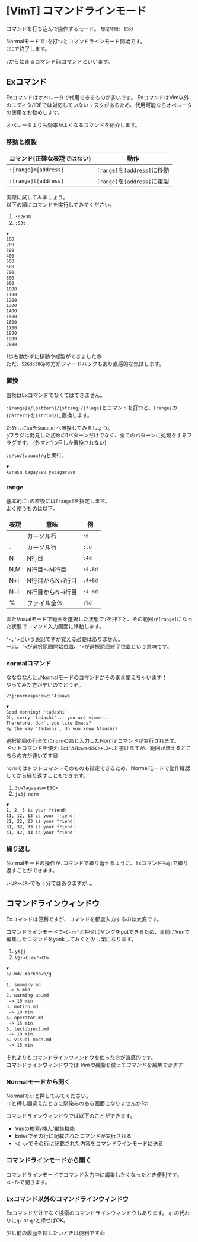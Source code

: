 # [VimT] コマンドラインモード

コマンドを打ち込んで操作するモード。 `想定時間: 15分`

Normalモードで`:`を打つとコマンドラインモード開始です。  
`ESC`で終了します。

`:`から始まるコマンドExコマンドといいます。


Exコマンド
----------

Exコマンドはオペレータで代用できるものが多いです。
ExコマンドはVim以外のエディタ/IDEでは対応していないリスクがあるため、代用可能ならオペレータの使用をお勧めします。

オペレータよりも効率がよくなるコマンドを紹介します。


### 移動と複製

| コマンド(正確な表現ではない) |             動作             |
| ---------------------------- | ---------------------------- |
| `:[range]m[address]`         | `[range]`を`[address]`に移動 |
| `:[range]t[address]`         | `[range]`を`[address]`に複製 |

実際に試してみましょう。  
以下の順にコマンドを実行してみてください。

1. `:52m38`
2. `:53t.`

```txt
▼
100
200
300
400
500
600
700
800
900
1000
1100
1200
1300
1400
1500
1600
1700
1800
1900
2000
```

1歩も動かずに移動や複製ができました😄  
ただ、`52Gdd38Gp`の方がフィードバックもあり直感的な気はします。


### 置換

置換はExコマンドでなくてはできません。

`:[range]s/{pattern}/{string}/[flags]`とコマンドを打つと、`[range]`の`{pattern}`を`{string}`に置換します。

ためしに`su`を`Suuuuu!`へ置換してみましょう。  
`g`フラグは発見した初めの1パターンだけでなく、全てのパターンに処理をするフラグです。 (外すと1つ目しか置換されない)

`:s/su/Suuuuu!/g`と実行。

```txt
▼
karasu tagayasu yatagarasu
```

### range

基本的に`:`の直後には`[range]`を指定します。  
よく使うものは以下。

| 表現 |       意味       |   例    |
| ---- | ---------------- | ------- |
|      | カーソル行       | `:d`    |
| .    | カーソル行       | `:.d`   |
| N    | N行目            | `:4d`   |
| N,M  | N行目～M行目     | `:4,8d` |
| N+i  | N行目からN+i行目 | `:4+8d` |
| N-i  | N行目からN-i行目 | `:4-8d` |
| %    | ファイル全体     | `:%d`   |

またVisualモードで範囲を選択した状態で`:`を押すと、その範囲が`[range]`になった状態でコマンド入力画面に移動します。  

`'<,'>`という表記ですが覚える必要はありません。  
一応、`'<`が選択範囲開始位置、`'>`が選択範囲終了位置という意味です。

### normalコマンド

ななななんと..Normalモードのコマンドがそのまま使えちゃいます！  
やってみた方が早いのでどうぞ。

`V3j:norm<space>ci'Aikawa`

```txt
▼
Good morning! 'tadashi'
Oh, sorry 'tadashi'... you are vimmer..
Therefore, don't you like Emacs?
By the way 'tadashi', do you know Atsushi?
```

選択範囲の行全てに`norm`のあと入力したNormalコマンドが実行されます。  
ドットコマンドを使えば`ci'Aikawa<ESC>+.2+.`と書けますが、範囲が増えるとこちらの方が速いです😄

`norm`ではドットコマンドそのものも指定できるため、Normalモードで動作確認してから繰り返すこともできます。

1. `3cwTagayasu<ESC>`
2. `jV3j:norm .`

```txt
▼
1, 2, 3 is your friend!
11, 12, 13 is your friend!
21, 22, 23 is your friend!
31, 32, 33 is your friend!
41, 42, 43 is your friend!
```

### 繰り返し

Normalモードの操作が`.`コマンドで繰り返せるように、Exコマンドも`@:`で繰り返すことができます。

`:<UP><CR>`でも十分ではありますが..。


コマンドラインウィンドウ
------------------------

Exコマンドは便利ですが、コマンドを都度入力するのは大変です。

コマンドラインモードで`<C-r>"`と押せばヤンクをputできるため、事前にVimで編集したコマンドをyankしておくと少し楽になります。

1. `y$jj`
2. `V}:<C-r>"<CR>`

```txt
▼
s/.md/.markdown/g

1. summary.md
 -> 5 min
2. warming-up.md
 -> 10 min
3. motion.md
 -> 10 min
4. operator.md
 -> 15 min
5. textobject.md
 -> 10 min
6. visual-mode.md
 -> 15 min

```

それよりもコマンドラインウィンドウを使った方が直感的です。  
コマンドラインウィンドウでは *Vimの機能を使ってコマンドを編集できます*

### Normalモードから開く

Normalで`q:`と押してみてください。  
`:q`と押し間違えたときに馴染みのある画面になりませんか?🤓

コマンドラインウィンドウでは以下のことができます。

* Vimの検索/挿入/編集機能
* Enterでその行に記載されたコマンドが実行される
* `<C-c>`でその行に記載された内容をコマンドラインモードに送る

### コマンドラインモードから開く

コマンドラインモードでコマンド入力中に編集したくなったとき便利です。  
`<C-f>`で開きます。

### Exコマンド以外のコマンドラインウィンドウ

Exコマンドだけでなく検索のコマンドラインウィンドウもあります。
`q:`の代わりに`q/` or `q?`と押せばOK。

少し前の履歴を探したいときは便利です👍
